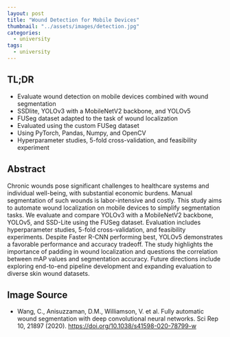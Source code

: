 ```yaml
---
layout: post
title: "Wound Detection for Mobile Devices"
thumbnail: "../assets/images/detection.jpg"
categories:
  - university
tags:
  - university
---
```


## TL;DR

- Evaluate wound detection on mobile devices combined with wound segmentation
- SSDlite, YOLOv3 with a MobileNetV2 backbone, and YOLOv5
- FUSeg dataset adapted to the task of wound localization
- Evaluated using the custom FUSeg dataset
- Using PyTorch, Pandas, Numpy, and OpenCV
- Hyperparameter studies, 5-fold cross-validation, and feasibility experiment

## Abstract

Chronic wounds pose significant challenges to healthcare systems and individual well-being, with substantial economic burdens. Manual segmentation of such wounds is labor-intensive and costly. This study aims to automate wound localization on mobile devices to simplify segmentation tasks. We evaluate and compare YOLOv3 with a MobileNetV2 backbone, YOLOv5, and SSD-Lite using the FUSeg dataset. Evaluation includes hyperparameter studies, 5-fold cross-validation, and feasibility experiments. Despite Faster R-CNN performing best, YOLOv5 demonstrates a favorable performance and accuracy tradeoff. The study highlights the importance of padding in wound localization and questions the correlation between mAP values and segmentation accuracy. Future directions include exploring end-to-end pipeline development and expanding evaluation to diverse skin wound datasets.

## Image Source

- Wang, C., Anisuzzaman, D.M., Williamson, V. et al. Fully automatic wound segmentation with deep convolutional neural networks. Sci Rep 10, 21897 (2020). https://doi.org/10.1038/s41598-020-78799-w